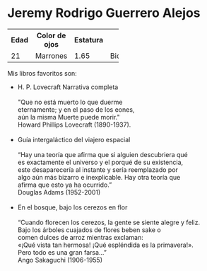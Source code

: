 <!DOCTYPE html>
<html>
<body>

<h1>Jeremy Rodrigo Guerrero Alejos</h1>


<p> 
<table style="width:50%">
  <tr>
	<th> Edad </th>
	<th> Color de ojos </th>
	<th> Estatura </th>
	<th> Carrera </th>
	<th> Universidad </th>
	<th> Nacionalidad </th>
  </tr>
  <tr>
	<td> 21 </td>
	<td> Marrones </td>
	<td> 1.65 </td>
	<td> Bioingenieria </td>
	<td> UTEC </td>
	<td> Peruana </td>
  </tr>
</table>	
</p>

<p>
Mis libros favoritos son:<br>
<ul>
  <li>H. P. Lovecraft Narrativa completa<br>
    <br>
     "Que no está muerto lo que duerme <br> eternamente; y en el paso de los eones,<br> aún la misma Muerte puede morir."<br> 
Howard Phillips Lovecraft (1890-1937).</li>
  <br>
  
   <li>Guía intergaláctico del viajero espacial<br>
     <br>
“Hay una teoría que afirma que si alguien descubriera qué <br> es exactamente el universo y el porqué de su existencia,<br> este desaparecería al instante y sería reemplazado por <br> algo aún más bizarro e inexplicable. Hay otra teoría que <br> afirma que esto ya ha ocurrido.”<br>
Douglas Adams (1952-2001)</li>
  <br>
  
  <li> En el bosque, bajo los cerezos en flor<br>
    <br>
“Cuando florecen los cerezos, la gente se siente alegre y feliz.<br> Bajo los árboles cuajados de flores beben sake o <br> comen dulces de arroz mientras exclaman: <br> «¡Qué vista tan hermosa! ¡Qué espléndida es
la primavera!».<br>
Pero todo es una gran farsa…”<br>
Ango Sakaguchi (1906-1955)</li>
  <br> 


</p>
</body>
   
</p>
</body>
</html>
